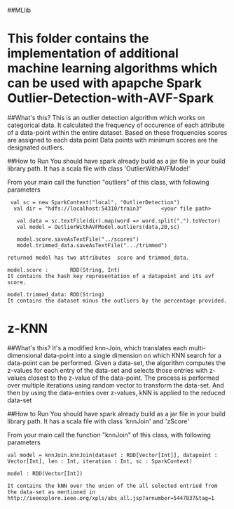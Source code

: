 ##MLlib

This folder contains the implementation of  additional machine learning algorithms which can be used 
with apapche Spark
Outlier-Detection-with-AVF-Spark
================================

##What's this? 
This is an outlier detection algorithm which works on categorical data. It calculated the frequency of occurence of each attribute of a data-point within the entire dataset. Based on these frequencies scores are assigned to each data point Data points with minimum scores are the designated outliers.

##How to Run
You should have spark already build as a jar file in your build library path. It has a scala file with class 'OutlierWithAVFModel'


From your main call the function "outliers" of this class, with following parameters
```
 val sc = new SparkContext("local", "OutlierDetection")
  val dir = "hdfs://localhost:54310/train3"      <your file path>
   
   val data = sc.textFile(dir).map(word => word.split(",").toVector)
   val model = OutlierWithAVFModel.outliers(data,20,sc) 
   
   model.score.saveAsTextFile("../scores")
   model.trimmed_data.saveAsTextFile(".../trimmed")
   
returned model has two attributes  score and trimmed_data.

model.score :       RDD(String, Int)
It contains the hash key representation of a datapoint and its avf score.

model.trimmed_data: RDD(String)
It contains the dataset minus the outliers by the percentage provided.
```

z-KNN
================================

##What's this? 
It's a modified knn-Join, which translates each multi-dimensional data-point into a single dimension on which KNN search for a data-point can be performed.
Given a data-set, the algorithm computes the z-values for each entry of the data-set and selects those entries with z-values closest to the z-value of the data-point. The process is performed over multiple iterations using random vector to transform the data-set. And then by using the data-entries over z-values, kNN is applied to the reduced data-set

##How to Run
You should have spark already build as a jar file in your build library path. It has a scala file with class 'knnJoin' and 'zScore'

From your main call the function "knnJoin" of this class, with following parameters
```
val model = knnJoin.knnJoin(dataset : RDD[Vector[Int]], datapoint : Vector[Int], len : Int, iteration : Int, sc : SparkContext)

model : RDD(Vector[Int])

It contains the kNN over the union of the all selected entried from the data-set as mentioned in 
http://ieeexplore.ieee.org/xpls/abs_all.jsp?arnumber=5447837&tag=1
```

